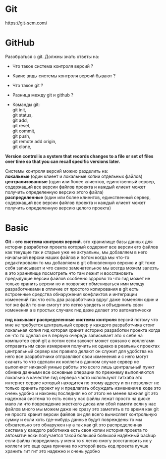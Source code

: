 # Git

https://git-scm.com/

# GitHub

Разобраться с git. Должны знать ответы на:  
- Что такое система контроля версий ?  
- Какие виды системы контроля версий бывают ?  
- Что такое git ?  
- Разница между git и github ?

- Команды git:  
git init,   
git status,   
git add,   
git reset,   
git commit,   
git push,   
git remote add origin,  
git clone,

**Version control is a system that records changes to a file or set of files over time so that you can recall specific versions later.**

Cистемы контроля версий можно разделить на:  
**локальные** (один клиент и локальные копии отдельных файлов)  
**централизованные** (один или более клиентов, единственный сервер, содержащий все версии файлов проекта и каждый клиент может получить определенную версию этого файла)  
**распределенные** (один или более клиентов, единственный сервер, содержащий все версии файлов проекта и каждый клиент может получить определенную версию целого проекта)

# Basic

**Git - это система контроля версий.** это хранилище базы данных для истории разработки проекта который содержит все версии его файлов как текущие так и старые уже не актуальны, мы добавляем в него начальной версии наших файлов и потом когда мы что-то редактировали то мы добавляем в git обновленную версию и git тоже себя записывает и что самое замечательное мы всегда можем залезть в это хранилище посмотреть что там лежит и восстановить предыдущие версии файлов особенно здорово то что гид может не только хранить версии но и позволяет обмениваться ими между разработчиками в отличие от простого копирования в git есть встроенные средства обнаружения конфликтов и интеграции изменений так что есть два разработчика вдруг даже поменяли один и тот же файл то они смогут это легко увидеть и объединить свои изменения а в простых случаях гид даже делает это автоматически

**гид называют распределенные системы контроля** версий потому что мне не требуется центральный сервер у каждого
разработчика стоит локальная копия гид которая хранит историю разработки проекта когда он что то сделал он в
первую очередь записывает это к себе на компьютер свой git а потом если захочет может связано с коллегами
отправить им свои измерения получить их однако в реальных проектах центральный сервер как правило делают он служит для
удобства на него все разработчики отправляют свои изменения и с него могут скачать то что сделали их коллеги в
данном случае сервер не выполняет никакой умные работы это всего лишь центральный пункт обмена данными все основные операции по
прежнему выполняются локально в качестве гид сервера часто используют гитхаба это интернет сервис который находится по этому адресу и он позволяет
не только хранить проект ну и предлагать обсуждать изменения в коде это очень удобно и наконец последняя но от этого
не менее важная git это надежная система то есть если у нас файлы лежат просто на диске мало ли что повреждение жесткого диска или сбой
памяти если у нас файлов много мы можем даже не сразу это заметить в то время как git не просто хранит версии файлов
он для всего вычисляет контрольную сумму и если хоть где-нибудь данные будут повреждены то мы обязательно это обнаружен ну а так
как git это распределенная система у каждого работника есть своя копии история проекта то автоматически получается такой большой большой
надёжный backup если файлы повредились у меня то я легко смогу восстановить их у коллеги это еще одна причина по которой весь код проекта лучше хранить гит гит
это надежно и очень удобно 
